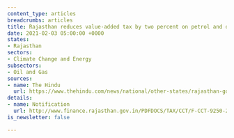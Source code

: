 ```yaml
---
content_type: articles
breadcrumbs: articles
title: Rajasthan reduces value-added tax by two percent on petrol and diesel
date: 2021-02-03 05:00:00 +0000
states:
- Rajasthan
sectors:
- Climate Change and Energy
subsectors:
- Oil and Gas
sources:
- name: The Hindu
  url: https://www.thehindu.com/news/national/other-states/rajasthan-govt-announces-2-cut-in-vat-on-petrol-diesel/article33693199.ece
details:
- name: Notification
  url: http://www.finance.rajasthan.gov.in/PDFDOCS/TAX/CCT/F-CCT-9250-28012021.pdf
is_newsletter: false

---
```

